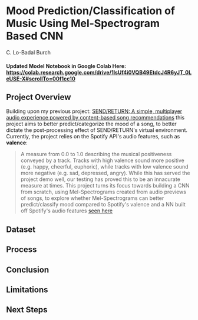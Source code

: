 # Mood Prediction/Classification of Music Using Mel-Spectrogram Based CNN
C. Lo-Badal Burch


#### Updated Model Notebook in Google Colab Here: https://colab.research.google.com/drive/1lsUf4i0VQB49EtdcJ4R6yJT_0LeUSE-X#scrollTo=00f1cc10

## Project Overview
Building upon my previous project: [SEND/RETURN: A simple, multiplayer audio experience powered by content-based song recommendations](https://github.com/Siberian-Breaks/SEND-RETURN) this project aims to better predict/categorize the mood of a song, to better dictate the post-processing effect of SEND/RETURN's virtual environment. Currently, the project relies on the Spotify API's audio features, such as **valence**: 
> A measure from 0.0 to 1.0 describing the musical positiveness conveyed by a track. Tracks with high valence sound more positive (e.g. happy, cheerful, euphoric), while tracks with low valence sound more negative (e.g. sad, depressed, angry).
While this has served the project demo well, our testing has proved this to be an innacurate measure at times. This project turns its focus towards building a CNN from scratch, using Mel-Spectrograms created from audio previews of songs, to explore whether Mel-Spectrograms can better predict/classify mood compared to Spotify's valence and a NN built off Spotify's audio features [seen here](https://towardsdatascience.com/predicting-the-music-mood-of-a-song-with-deep-learning-c3ac2b45229e)

## Dataset

## Process

## Conclusion


## Limitations


## Next Steps


